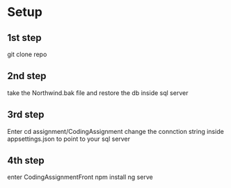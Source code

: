 # Setup
## 1st step
  git clone repo
## 2nd step
  take the Northwind.bak file and restore the db inside sql server
## 3rd step
  Enter cd assignment/CodingAssignment
  change the connction string inside appsettings.json to point to your sql server
## 4th step
  enter CodingAssignmentFront
  npm install
  ng serve

